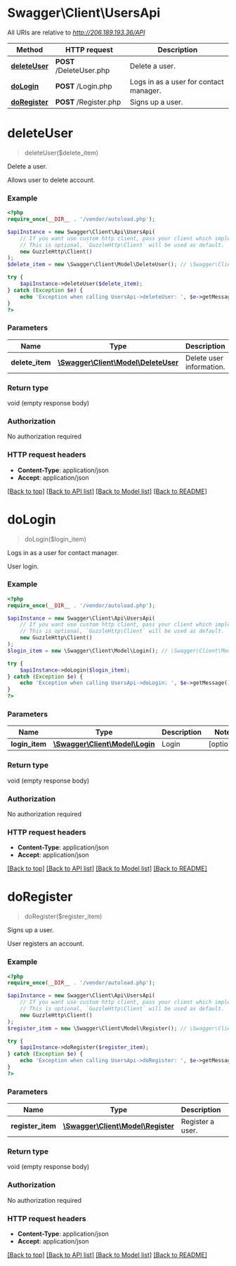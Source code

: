 # Swagger\Client\UsersApi

All URIs are relative to *http://206.189.193.36/API*

Method | HTTP request | Description
------------- | ------------- | -------------
[**deleteUser**](UsersApi.md#deleteUser) | **POST** /DeleteUser.php | Delete a user.
[**doLogin**](UsersApi.md#doLogin) | **POST** /Login.php | Logs in as a user for contact manager.
[**doRegister**](UsersApi.md#doRegister) | **POST** /Register.php | Signs up a user.


# **deleteUser**
> deleteUser($delete_item)

Delete a user.

Allows user to delete account.

### Example
```php
<?php
require_once(__DIR__ . '/vendor/autoload.php');

$apiInstance = new Swagger\Client\Api\UsersApi(
    // If you want use custom http client, pass your client which implements `GuzzleHttp\ClientInterface`.
    // This is optional, `GuzzleHttp\Client` will be used as default.
    new GuzzleHttp\Client()
);
$delete_item = new \Swagger\Client\Model\DeleteUser(); // \Swagger\Client\Model\DeleteUser | Delete user information.

try {
    $apiInstance->deleteUser($delete_item);
} catch (Exception $e) {
    echo 'Exception when calling UsersApi->deleteUser: ', $e->getMessage(), PHP_EOL;
}
?>
```

### Parameters

Name | Type | Description  | Notes
------------- | ------------- | ------------- | -------------
 **delete_item** | [**\Swagger\Client\Model\DeleteUser**](../Model/DeleteUser.md)| Delete user information. | [optional]

### Return type

void (empty response body)

### Authorization

No authorization required

### HTTP request headers

 - **Content-Type**: application/json
 - **Accept**: application/json

[[Back to top]](#) [[Back to API list]](../../README.md#documentation-for-api-endpoints) [[Back to Model list]](../../README.md#documentation-for-models) [[Back to README]](../../README.md)

# **doLogin**
> doLogin($login_item)

Logs in as a user for contact manager.

User login.

### Example
```php
<?php
require_once(__DIR__ . '/vendor/autoload.php');

$apiInstance = new Swagger\Client\Api\UsersApi(
    // If you want use custom http client, pass your client which implements `GuzzleHttp\ClientInterface`.
    // This is optional, `GuzzleHttp\Client` will be used as default.
    new GuzzleHttp\Client()
);
$login_item = new \Swagger\Client\Model\Login(); // \Swagger\Client\Model\Login | Login

try {
    $apiInstance->doLogin($login_item);
} catch (Exception $e) {
    echo 'Exception when calling UsersApi->doLogin: ', $e->getMessage(), PHP_EOL;
}
?>
```

### Parameters

Name | Type | Description  | Notes
------------- | ------------- | ------------- | -------------
 **login_item** | [**\Swagger\Client\Model\Login**](../Model/Login.md)| Login | [optional]

### Return type

void (empty response body)

### Authorization

No authorization required

### HTTP request headers

 - **Content-Type**: application/json
 - **Accept**: application/json

[[Back to top]](#) [[Back to API list]](../../README.md#documentation-for-api-endpoints) [[Back to Model list]](../../README.md#documentation-for-models) [[Back to README]](../../README.md)

# **doRegister**
> doRegister($register_item)

Signs up a user.

User registers an account.

### Example
```php
<?php
require_once(__DIR__ . '/vendor/autoload.php');

$apiInstance = new Swagger\Client\Api\UsersApi(
    // If you want use custom http client, pass your client which implements `GuzzleHttp\ClientInterface`.
    // This is optional, `GuzzleHttp\Client` will be used as default.
    new GuzzleHttp\Client()
);
$register_item = new \Swagger\Client\Model\Register(); // \Swagger\Client\Model\Register | Register a user.

try {
    $apiInstance->doRegister($register_item);
} catch (Exception $e) {
    echo 'Exception when calling UsersApi->doRegister: ', $e->getMessage(), PHP_EOL;
}
?>
```

### Parameters

Name | Type | Description  | Notes
------------- | ------------- | ------------- | -------------
 **register_item** | [**\Swagger\Client\Model\Register**](../Model/Register.md)| Register a user. | [optional]

### Return type

void (empty response body)

### Authorization

No authorization required

### HTTP request headers

 - **Content-Type**: application/json
 - **Accept**: application/json

[[Back to top]](#) [[Back to API list]](../../README.md#documentation-for-api-endpoints) [[Back to Model list]](../../README.md#documentation-for-models) [[Back to README]](../../README.md)

